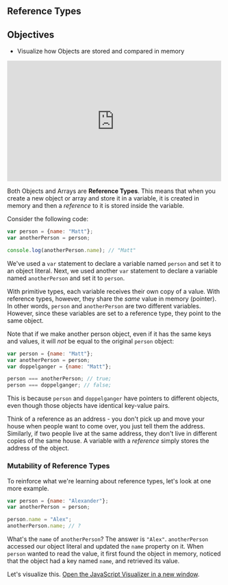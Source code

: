 ## Reference Types

## Objectives

* Visualize how Objects are stored and compared in memory

<iframe src="https://player.vimeo.com/video/145447330?byline=0&portrait=0" width="500" height="281" frameborder="0" webkitallowfullscreen mozallowfullscreen allowfullscreen></iframe>

Both Objects and Arrays are **Reference Types**. This means that when you create a new object or array and store it in a variable, it is created in memory and then a _reference_ to it is stored inside the variable.

Consider the following code:

```javascript
var person = {name: "Matt"};
var anotherPerson = person;

console.log(anotherPerson.name); // "Matt"
```

We've used a `var` statement to declare a variable named `person` and set it to an object literal. Next, we used another `var` statement to declare a variable named `anotherPerson` and set it to `person`.

With primitive types, each variable receives their own copy of a value. With reference types, however, they share the _same_ value in memory (pointer). In other words, `person` and `anotherPerson` are two different variables. However, since these variables are set to a reference type, they point to the same object.

Note that if we make another person object, even if it has the same keys and values, it will _not_ be equal to the original `person` object:

```javascript
var person = {name: "Matt"};
var anotherPerson = person;
var doppelganger = {name: "Matt"};

person === anotherPerson; // true;
person === doppelganger; // false;
```

This is because `person` and `doppelganger` have pointers to different objects, even though those objects have identical key-value pairs.

Think of a reference as an address - you don't pick up and move your house when people want to come over, you just tell them the address. Similarly, if two people live at the same address, they don't live in different copies of the same house. A variable with a _reference_ simply stores the address of the object.

### Mutability of Reference Types

To reinforce what we're learning about reference types, let's look at one more example.

```javascript
var person = {name: "Alexander"};
var anotherPerson = person;

person.name = "Alex";
anotherPerson.name; // ?
```

What's the `name` of `anotherPerson`? The answer is `"Alex"`. `anotherPerson` accessed our object literal and updated the `name` property on it.  When `person` wanted to read the value, it first found the object in memory, noticed that the object had a key named `name`, and retrieved its value.

Let's visualize this. [Open the JavaScript Visualizer in a new window](https://goo.gl/q9M9Ds).